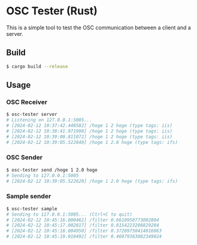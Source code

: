 # OSC Tester (Rust)

This is a simple tool to test the OSC communication between a client and a server.

## Build

```bash
$ cargo build --release
```

## Usage

### OSC Receiver

```bash
$ osc-tester server
# Listening on 127.0.0.1:5005...
# [2024-02-12 10:37:42.448582] /hoge 1 2 hoge (type tags: iis)
# [2024-02-12 10:38:41.971990] /hoge 1 2 hoge (type tags: iis)
# [2024-02-12 10:39:00.811072] /hoge 1 2 hoge (type tags: iis)
# [2024-02-12 10:39:05.522840] /hoge 1 2.0 hoge (type tags: ifs)
```

### OSC Sender

```bash
$ osc-tester send /hoge 1 2.0 hoge
# Sending to 127.0.0.1:5005
# [2024-02-12 10:39:05.522620] /hoge 1 2.0 hoge (type tags: ifs)
```

### Sample sender

```bash
$ osc-tester sample
# Sending to 127.0.0.1:5005... (Ctrl+C to quit)
# [2024-02-12 10:45:16.000462] /filter 0.6610950773002804
# [2024-02-12 10:45:17.002817] /filter 0.8154223208829204
# [2024-02-12 10:45:18.004950] /filter 0.37209750414016063
# [2024-02-12 10:45:19.010492] /filter 0.46979363082349024
```